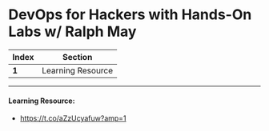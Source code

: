 # DevOps for Hackers with Hands-On Labs w/ Ralph May

Index | Section
--- | ---
**1** | Learning Resource

___


#### Learning Resource: 

* https://t.co/aZzUcyafuw?amp=1